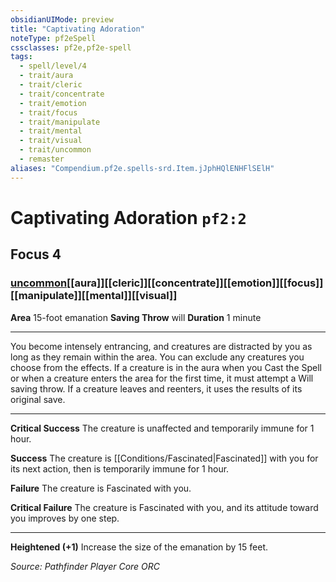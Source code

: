 ```yaml
---
obsidianUIMode: preview
title: "Captivating Adoration"
noteType: pf2eSpell
cssclasses: pf2e,pf2e-spell
tags:
  - spell/level/4
  - trait/aura
  - trait/cleric
  - trait/concentrate
  - trait/emotion
  - trait/focus
  - trait/manipulate
  - trait/mental
  - trait/visual
  - trait/uncommon
  - remaster
aliases: "Compendium.pf2e.spells-srd.Item.jJphHQlENHFlSElH" 
---
```

# Captivating Adoration  `pf2:2`  
## Focus 4
### [uncommon](uncommon "Uncommon Rarity Trait")[[aura]][[cleric]][[concentrate]][[emotion]][[focus]][[manipulate]][[mental]][[visual]]

**Area** 15-foot emanation
**Saving Throw**  will
**Duration** 1 minute
* * * 
You become intensely entrancing, and creatures are distracted by you as long as they remain within the area. You can exclude any creatures you choose from the effects. If a creature is in the aura when you Cast the Spell or when a creature enters the area for the first time, it must attempt a Will saving throw. If a creature leaves and reenters, it uses the results of its original save.

* * *

**Critical Success** The creature is unaffected and temporarily immune for 1 hour.

**Success** The creature is [[Conditions/Fascinated|Fascinated]] with you for its next action, then is temporarily immune for 1 hour.

**Failure** The creature is Fascinated with you.

**Critical Failure** The creature is Fascinated with you, and its attitude toward you improves by one step.

* * *

**Heightened (+1)** Increase the size of the emanation by 15 feet.

*Source: Pathfinder Player Core*
*ORC*